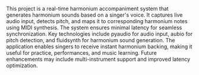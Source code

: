 This project is a real-time harmonium accompaniment system that generates harmonium sounds based on a singer's voice. It captures live audio input, detects pitch, and maps it to corresponding harmonium notes using MIDI synthesis. The system ensures minimal latency for seamless synchronization. Key technologies include pyaudio for audio input, aubio for pitch detection, and fluidsynth for harmonium sound generation. The application enables singers to receive instant harmonium backing, making it useful for practice, performances, and music learning. Future enhancements may include multi-instrument support and improved latency optimization.
